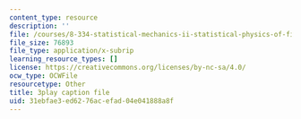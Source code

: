 ```yaml
---
content_type: resource
description: ''
file: /courses/8-334-statistical-mechanics-ii-statistical-physics-of-fields-spring-2014/31ebfae3ed6276acefad04e041888a8f_fGUaxrIejr4.srt
file_size: 76893
file_type: application/x-subrip
learning_resource_types: []
license: https://creativecommons.org/licenses/by-nc-sa/4.0/
ocw_type: OCWFile
resourcetype: Other
title: 3play caption file
uid: 31ebfae3-ed62-76ac-efad-04e041888a8f
---
```

